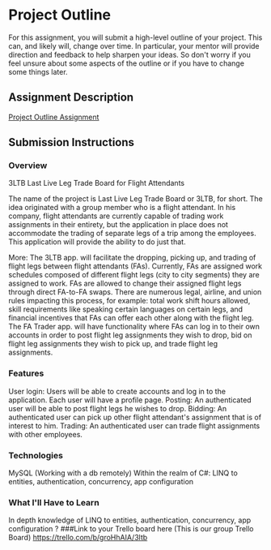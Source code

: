 # Project Outline
For this assignment, you will submit a high-level outline of your project. This can, and likely will, change over time. In particular, your mentor will provide direction and feedback to help sharpen your ideas. So don't worry if you feel unsure about some aspects of the outline or if you have to change some things later.

## Assignment Description
[Project Outline Assignment](https://education.launchcode.org/liftoff/modules/assignments/project-outline)

## Submission Instructions

### Overview
3LTB
Last Live Leg Trade Board for Flight Attendants

The name of the project is Last Live Leg Trade Board or 3LTB, for short. The idea originated with a group member who is a flight attendant. In his company, flight attendants are currently capable of trading work assignments in their entirety, but the application in place does not accommodate the trading of separate legs of a trip among the employees. This application will provide the ability to do just that.

More:
The 3LTB app. will facilitate the dropping, picking up, and trading of flight legs between flight attendants (FAs).
Currently, FAs are assigned work schedules composed of different flight legs (city to city segments) they are assigned to work.  FAs are allowed to change their assigned flight legs through direct FA-to-FA swaps. There are numerous legal, airline, and union rules impacting this process, for example: total work shift hours allowed, skill requirements like speaking certain languages on certain legs, and financial incentives that FAs can offer each other along with the flight leg.
The FA Trader app. will have functionality where FAs can log in to their own accounts in order to post flight leg assignments they wish to drop, bid on flight leg assignments they wish to pick up, and trade flight leg assignments.

### Features
User login: Users will be able to create accounts and log in to the application. Each user will have a profile page.
Posting: An authenticated user will be able to post flight legs he wishes to drop.
Bidding: An authenticated user can pick up other flight attendant's assignment that is of interest to him.
Trading: An authenticated user can trade flight assignments with other employees.

### Technologies
MySQL (Working with a db remotely)
Within the realm of C#: LINQ to entities, authentication, concurrency, app configuration

### What I'll Have to Learn
In depth knowledge of LINQ to entities, authentication, concurrency, app configuration
?
###Link to your Trello board here (This is our group Trello Board)
https://trello.com/b/groHhAIA/3ltb




